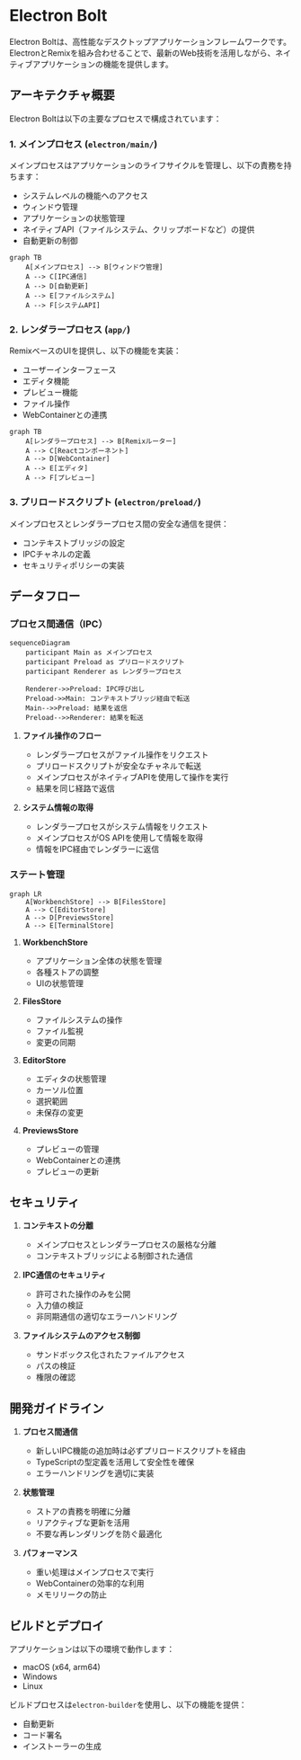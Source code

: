 # Electron Bolt

Electron Boltは、高性能なデスクトップアプリケーションフレームワークです。ElectronとRemixを組み合わせることで、最新のWeb技術を活用しながら、ネイティブアプリケーションの機能を提供します。

## アーキテクチャ概要

Electron Boltは以下の主要なプロセスで構成されています：

### 1. メインプロセス (`electron/main/`)

メインプロセスはアプリケーションのライフサイクルを管理し、以下の責務を持ちます：

- システムレベルの機能へのアクセス
- ウィンドウ管理
- アプリケーションの状態管理
- ネイティブAPI（ファイルシステム、クリップボードなど）の提供
- 自動更新の制御

```mermaid
graph TB
    A[メインプロセス] --> B[ウィンドウ管理]
    A --> C[IPC通信]
    A --> D[自動更新]
    A --> E[ファイルシステム]
    A --> F[システムAPI]
```

### 2. レンダラープロセス (`app/`)

RemixベースのUIを提供し、以下の機能を実装：

- ユーザーインターフェース
- エディタ機能
- プレビュー機能
- ファイル操作
- WebContainerとの連携

```mermaid
graph TB
    A[レンダラープロセス] --> B[Remixルーター]
    A --> C[Reactコンポーネント]
    A --> D[WebContainer]
    A --> E[エディタ]
    A --> F[プレビュー]
```

### 3. プリロードスクリプト (`electron/preload/`)

メインプロセスとレンダラープロセス間の安全な通信を提供：

- コンテキストブリッジの設定
- IPCチャネルの定義
- セキュリティポリシーの実装

## データフロー

### プロセス間通信（IPC）

```mermaid
sequenceDiagram
    participant Main as メインプロセス
    participant Preload as プリロードスクリプト
    participant Renderer as レンダラープロセス

    Renderer->>Preload: IPC呼び出し
    Preload->>Main: コンテキストブリッジ経由で転送
    Main-->>Preload: 結果を返信
    Preload-->>Renderer: 結果を転送
```

1. **ファイル操作のフロー**
   - レンダラープロセスがファイル操作をリクエスト
   - プリロードスクリプトが安全なチャネルで転送
   - メインプロセスがネイティブAPIを使用して操作を実行
   - 結果を同じ経路で返信

2. **システム情報の取得**
   - レンダラープロセスがシステム情報をリクエスト
   - メインプロセスがOS APIを使用して情報を取得
   - 情報をIPC経由でレンダラーに返信

### ステート管理

```mermaid
graph LR
    A[WorkbenchStore] --> B[FilesStore]
    A --> C[EditorStore]
    A --> D[PreviewsStore]
    A --> E[TerminalStore]
```

1. **WorkbenchStore**
   - アプリケーション全体の状態を管理
   - 各種ストアの調整
   - UIの状態管理

2. **FilesStore**
   - ファイルシステムの操作
   - ファイル監視
   - 変更の同期

3. **EditorStore**
   - エディタの状態管理
   - カーソル位置
   - 選択範囲
   - 未保存の変更

4. **PreviewsStore**
   - プレビューの管理
   - WebContainerとの連携
   - プレビューの更新

## セキュリティ

1. **コンテキストの分離**
   - メインプロセスとレンダラープロセスの厳格な分離
   - コンテキストブリッジによる制御された通信

2. **IPC通信のセキュリティ**
   - 許可された操作のみを公開
   - 入力値の検証
   - 非同期通信の適切なエラーハンドリング

3. **ファイルシステムのアクセス制御**
   - サンドボックス化されたファイルアクセス
   - パスの検証
   - 権限の確認

## 開発ガイドライン

1. **プロセス間通信**
   - 新しいIPC機能の追加時は必ずプリロードスクリプトを経由
   - TypeScriptの型定義を活用して安全性を確保
   - エラーハンドリングを適切に実装

2. **状態管理**
   - ストアの責務を明確に分離
   - リアクティブな更新を活用
   - 不要な再レンダリングを防ぐ最適化

3. **パフォーマンス**
   - 重い処理はメインプロセスで実行
   - WebContainerの効率的な利用
   - メモリリークの防止

## ビルドとデプロイ

アプリケーションは以下の環境で動作します：

- macOS (x64, arm64)
- Windows
- Linux

ビルドプロセスは`electron-builder`を使用し、以下の機能を提供：

- 自動更新
- コード署名
- インストーラーの生成